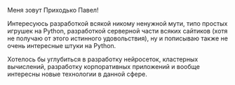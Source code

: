 Меня зовут Приходько Павел!

Интересуюсь разработкой всякой никому ненужной мути, типо простых игрушек на Python, разработкой серверной части всяких сайтиков (хотя не получаю от этого истинного удовольствия), ну и пописываю также не очень интересные штуки на Python.

Хотелось бы углубиться в разработку нейросеток, кластерных вычислений, разработку корпоративных приложений и вообще интересны новые технологии в данной сфере.
